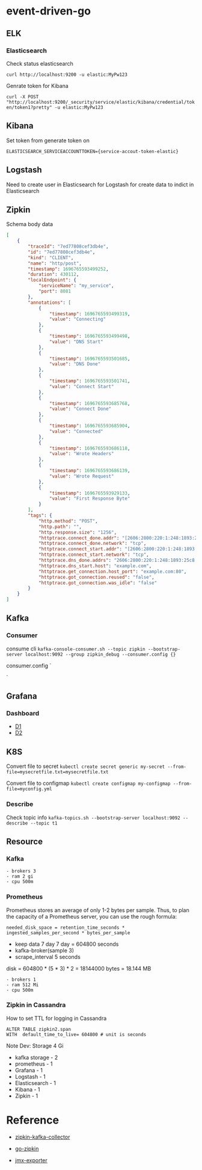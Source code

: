 # event-driven-go

## ELK
### Elasticsearch
Check status elasticsearch

`
curl http://localhost:9200 -u elastic:MyPw123
`

Genrate token for Kibana

`curl -X POST "http://localhost:9200/_security/service/elastic/kibana/credential/token/token1?pretty" -u elastic:MyPw123
`

## Kibana

Set token from generate token on

```.env
ELASTICSEARCH_SERVICEACCOUNTTOKEN={service-accout-token-elastic}
```

## Logstash

Need to create user in Elasticsearch for Logstash for create data to indict in Elasticsearch

## Zipkin

Schema body data 
```json
[
    {
        "traceId": "7ed77808cef3db4e",
        "id": "7ed77808cef3db4e",
        "kind": "CLIENT",
        "name": "http/post",
        "timestamp": 1696765593499252,
        "duration": 430112,
        "localEndpoint": {
            "serviceName": "my_service",
            "port": 8081
        },
        "annotations": [
            {
                "timestamp": 1696765593499319,
                "value": "Connecting"
            },
            {
                "timestamp": 1696765593499498,
                "value": "DNS Start"
            },
            {
                "timestamp": 1696765593501685,
                "value": "DNS Done"
            },
            {
                "timestamp": 1696765593501741,
                "value": "Connect Start"
            },
            {
                "timestamp": 1696765593685768,
                "value": "Connect Done"
            },
            {
                "timestamp": 1696765593685904,
                "value": "Connected"
            },
            {
                "timestamp": 1696765593686118,
                "value": "Wrote Headers"
            },
            {
                "timestamp": 1696765593686139,
                "value": "Wrote Request"
            },
            {
                "timestamp": 1696765593929133,
                "value": "First Response Byte"
            }
        ],
        "tags": {
            "http.method": "POST",
            "http.path": "",
            "http.response.size": "1256",
            "httptrace.connect_done.addr": "[2606:2800:220:1:248:1893:25c8:1946]:80",
            "httptrace.connect_done.network": "tcp",
            "httptrace.connect_start.addr": "[2606:2800:220:1:248:1893:25c8:1946]:80",
            "httptrace.connect_start.network": "tcp",
            "httptrace.dns_done.addrs": "2606:2800:220:1:248:1893:25c8:1946 , 93.184.216.34",
            "httptrace.dns_start.host": "example.com",
            "httptrace.get_connection.host_port": "example.com:80",
            "httptrace.got_connection.reused": "false",
            "httptrace.got_connection.was_idle": "false"
        }
    }
]
```

## Kafka

### Consumer

consume cli
`kafka-console-consumer.sh --topic zipkin --bootstrap-server localhost:9092 --group zipkin_debug --consumer.config {}`

consumer.config
`

`

## Grafana

### Dashboard

- [D1](https://grafana.com/grafana/dashboards/18276-kafka-dashboard/)
- [D2](https://grafana.com/grafana/dashboards/721-kafka/)

## K8S

Convert file to secret
`kubectl create secret generic my-secret --from-file=mysecretfile.txt=mysecretfile.txt`

Convert file to configmap
`kubectl create configmap my-configmap --from-file=myconfig.yml`

### Describe

Check topic info
`kafka-topics.sh --bootstrap-server localhost:9092 --describe --topic t1`

## Resource

### Kafka

```
- brokers 3
- ram 2 gi
- cpu 500m
```

### Prometheus

Prometheus stores an average of only 1-2 bytes per sample. Thus, to plan the capacity of a Prometheus server, you can use the rough formula:

`needed_disk_space = retention_time_seconds * ingested_samples_per_second * bytes_per_sample`

- keep data 7 day
  7 day = 604800 seconds
- kafka-broker(sample 3)
- scrape_interval 5 seconds

disk = 604800 * (5 * 3) * 2 = 18144000 bytes = 18.144 MB

```
- brokers 1
- ram 512 Mi
- cpu 500m
```
### Zipkin in Cassandra

How to set TTL for logging in Cassandra
```
ALTER TABLE zipkin2.span
WITH  default_time_to_live= 604800 # unit is seconds
```


Note Dev:
Storage 4 Gi
- kafka storage - 2
- prometheus - 1
- Grafana - 1
- Logstash - 1
- Elasticsearch - 1
- Kibana - 1
- Zipkin - 1

# Reference

- [zipkin-kafka-collector](https://github.com/openzipkin/zipkin/blob/master/zipkin-server/README.md#kafka-collector)

- [go-zipkin](https://medium.com/oracledevs/setup-a-distributed-tracing-infrastructure-with-zipkin-kafka-and-cassandra-d0a68fb3eee6)

- [jmx-exporter](https://github.com/prometheus/jmx_exporter/tree/main)